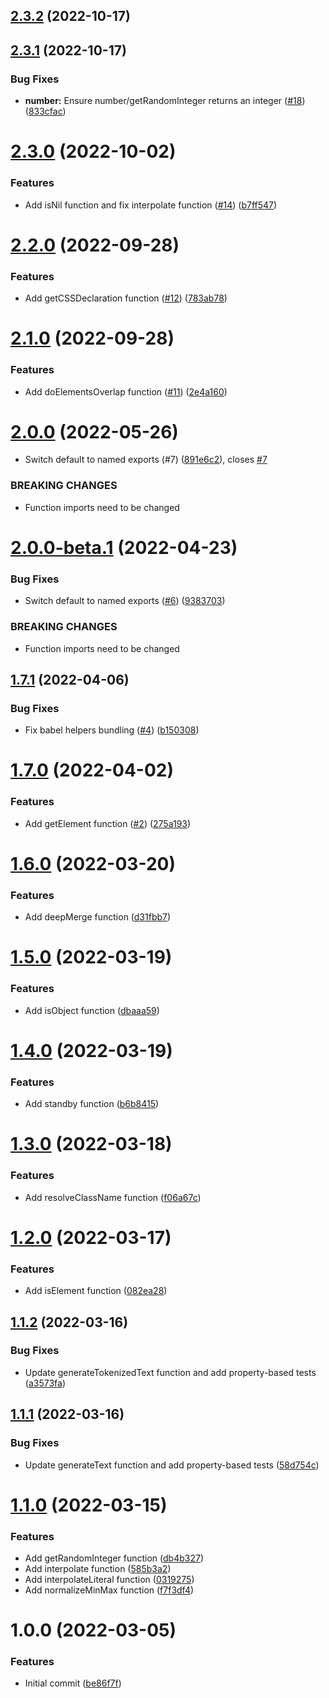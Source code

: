 ## [2.3.2](https://github.com/untemps/utils/compare/v2.3.1...v2.3.2) (2022-10-17)

## [2.3.1](https://github.com/untemps/utils/compare/v2.3.0...v2.3.1) (2022-10-17)


### Bug Fixes

* **number:** Ensure number/getRandomInteger returns an integer ([#18](https://github.com/untemps/utils/issues/18)) ([833cfac](https://github.com/untemps/utils/commit/833cfaccdb7b310ec6bc2031b29321a55b51a6e9))

# [2.3.0](https://github.com/untemps/utils/compare/v2.2.0...v2.3.0) (2022-10-02)


### Features

* Add isNil function and fix interpolate function ([#14](https://github.com/untemps/utils/issues/14)) ([b7ff547](https://github.com/untemps/utils/commit/b7ff547ff45456953bd146f3547ae368fcc2df6b))

# [2.2.0](https://github.com/untemps/utils/compare/v2.1.0...v2.2.0) (2022-09-28)


### Features

* Add getCSSDeclaration function ([#12](https://github.com/untemps/utils/issues/12)) ([783ab78](https://github.com/untemps/utils/commit/783ab7826f9bb1c6701ae195447a4701561bf887))

# [2.1.0](https://github.com/untemps/utils/compare/v2.0.0...v2.1.0) (2022-09-28)


### Features

* Add doElementsOverlap function ([#11](https://github.com/untemps/utils/issues/11)) ([2e4a160](https://github.com/untemps/utils/commit/2e4a1603f3b51602906d37db3c3e1642967261af))

# [2.0.0](https://github.com/untemps/utils/compare/v1.7.1...v2.0.0) (2022-05-26)


* Switch default to named exports (#7) ([891e6c2](https://github.com/untemps/utils/commit/891e6c2b5d8b0945bb776d7d205658775488615b)), closes [#7](https://github.com/untemps/utils/issues/7)


### BREAKING CHANGES

* Function imports need to be changed

# [2.0.0-beta.1](https://github.com/untemps/utils/compare/v1.7.1...v2.0.0-beta.1) (2022-04-23)


### Bug Fixes

* Switch default to named exports ([#6](https://github.com/untemps/utils/issues/6)) ([9383703](https://github.com/untemps/utils/commit/9383703e993e4f38a3a7098bf83e5c91c6ef48a2))


### BREAKING CHANGES

* Function imports need to be changed

## [1.7.1](https://github.com/untemps/utils/compare/v1.7.0...v1.7.1) (2022-04-06)


### Bug Fixes

* Fix babel helpers bundling ([#4](https://github.com/untemps/utils/issues/4)) ([b150308](https://github.com/untemps/utils/commit/b150308d7e4bd9ca54f6823882fa5a6f87c2bdb8))

# [1.7.0](https://github.com/untemps/utils/compare/v1.6.0...v1.7.0) (2022-04-02)


### Features

* Add getElement function ([#2](https://github.com/untemps/utils/issues/2)) ([275a193](https://github.com/untemps/utils/commit/275a193f674a06ab932108272b56447c80e97447))

# [1.6.0](https://github.com/untemps/utils/compare/v1.5.0...v1.6.0) (2022-03-20)


### Features

* Add deepMerge function ([d31fbb7](https://github.com/untemps/utils/commit/d31fbb7271e1cbb8c978f2488a60f949348fc263))

# [1.5.0](https://github.com/untemps/utils/compare/v1.4.0...v1.5.0) (2022-03-19)


### Features

* Add isObject function ([dbaaa59](https://github.com/untemps/utils/commit/dbaaa59e6f726c25759502bef497d6f4cf687178))

# [1.4.0](https://github.com/untemps/utils/compare/v1.3.0...v1.4.0) (2022-03-19)


### Features

* Add standby function ([b6b8415](https://github.com/untemps/utils/commit/b6b84157a94559c209980e7020527be92ca3bddf))

# [1.3.0](https://github.com/untemps/utils/compare/v1.2.0...v1.3.0) (2022-03-18)


### Features

* Add resolveClassName function ([f06a67c](https://github.com/untemps/utils/commit/f06a67ce54098f2e1a1c4ebfb9a08d39044c81b8))

# [1.2.0](https://github.com/untemps/utils/compare/v1.1.2...v1.2.0) (2022-03-17)


### Features

* Add isElement function ([082ea28](https://github.com/untemps/utils/commit/082ea28e213036fc62707872b405987d670436a7))

## [1.1.2](https://github.com/untemps/utils/compare/v1.1.1...v1.1.2) (2022-03-16)


### Bug Fixes

* Update generateTokenizedText function and add property-based tests ([a3573fa](https://github.com/untemps/utils/commit/a3573fac1baad37cb301bfab6d72b4de9452a04c))

## [1.1.1](https://github.com/untemps/utils/compare/v1.1.0...v1.1.1) (2022-03-16)


### Bug Fixes

* Update generateText function and add property-based tests ([58d754c](https://github.com/untemps/utils/commit/58d754cee09f3d625d5c5b71e664dbe284e0737f))

# [1.1.0](https://github.com/untemps/utils/compare/v1.0.0...v1.1.0) (2022-03-15)


### Features

* Add getRandomInteger function ([db4b327](https://github.com/untemps/utils/commit/db4b327b423aa61ffff2c6bdb4974934137c37a9))
* Add interpolate function ([585b3a2](https://github.com/untemps/utils/commit/585b3a255990afb64410fc018ecfe6578bf72a92))
* Add interpolateLiteral function ([0319275](https://github.com/untemps/utils/commit/03192758586c25a3790810788313c0fd99aef3f0))
* Add normalizeMinMax function ([f7f3df4](https://github.com/untemps/utils/commit/f7f3df4bb5cfc0cde8796d36872889e0eb46ff44))

# 1.0.0 (2022-03-05)


### Features

* Initial commit ([be86f7f](https://github.com/untemps/utils/commit/be86f7ff57f4e4f7b0eb0182d57162f16e377ac3))
